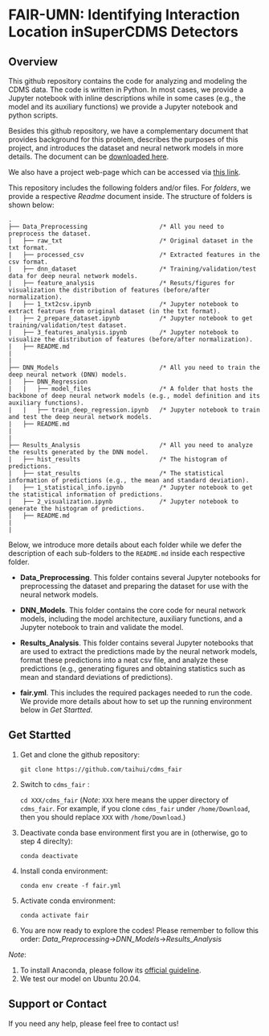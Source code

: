 # FAIR-UMN: Identifying Interaction Location inSuperCDMS Detectors



## Overview

This github repository contains the code for analyzing and modeling the CDMS data. The code is written in Python. In most cases, we provide a Jupyter notebook with inline descriptions while in some cases (e.g., the model and its  auxiliary functions) we provide a Jupyter notebook and python scripts. 

Besides this github repository, we have a complementary document that provides background for this problem, describes the purposes of this project,  and introduces the dataset and neural network models in more details. The document can be [downloaded here](https://www.overleaf.com/project/60db4e3f24f55f3c4f43e993). 

We also have a project web-page which can be accessed via [this link](https://taihui.github.io/FAIR-UMN/).



This repository includes the following folders and/or files. For *folders*, we provide a respective *Readme* document inside. The structure of folders is shown below:

```
.
├── Data_Preprocessing                    /* All you need to preprocess the dataset.
|   ├── raw_txt                           /* Original dataset in the txt format.
|   ├── processed_csv                     /* Extracted features in the csv format.
|   ├── dnn_dataset                       /* Training/validation/test data for deep neural network models.
|   ├── feature_analysis                  /* Resuts/figures for visualization the distribution of features (before/after normalization).
|   ├── 1_txt2csv.ipynb                   /* Jupyter notebook to extract featrues from original dataset (in the txt format).
|   ├── 2_prepare_dataset.ipynb           /* Jupyter notebook to get training/validation/test dataset.             
|   ├── 3_features_analysis.ipynb         /* Jupyter notebook to visualize the distribution of features (before/after normalization).     
|   ├── README.md 
|
|
├── DNN_Models                            /* All you need to train the deep neural network (DNN) models.
|   ├── DNN_Regression                      
|   |   ├── model_files                   /* A folder that hosts the backbone of deep neural network models (e.g., model definition and its auxiliary functions).
|   |   ├── train_deep_regression.ipynb   /* Jupyter notebook to train and test the deep neural network models. 
|   ├── README.md 
|
|
├── Results_Analysis                      /* All you need to analyze the results generated by the DNN model.
|   ├── hist_results                      /* The histogram of predictions.
|   ├── stat_results                      /* The statistical information of predictions (e.g., the mean and standard deviation).
|   ├── 1_statistical_info.ipynb          /* Jupyter notebook to get the statistical information of predictions.         
|   ├── 2_visualization.ipynb             /* Jupyter notebook to generate the histogram of predictions.   
|   ├── README.md   
|
|

```


Below, we introduce more details about each folder while we defer the description of each sub-folders to the ```README.md``` inside each respective folder.

- **Data_Preprocessing**. This folder contains several Jupyter notebooks for preprocessing the dataset and preparing the dataset for use with the neural network models.

- **DNN_Models**. This folder contains the core code for neural network models, including the model architecture, auxiliary functions, and a Jupyter notebook to train and validate the model.

- **Results_Analysis**. This folder contains several Jupyter notebooks that are used to extract the predictions made by the neural network models, format these predictions into a neat csv file, and analyze these predictions (e.g., generating figures and obtaining statistics such as mean and standard deviations of predictions).

- **fair.yml**. This includes the required packages needed to run the code. We provide more details about how to set up the running environment below in *Get Startted*.

  

## Get Startted

1. Get and clone the github repository:

   `git clone https://github.com/taihui/cdms_fair`

2. Switch to `cdms_fair` :

   `cd XXX/cdms_fair`  (*Note*: `XXX` here means the upper directory of `cdms_fair`. For example, if you clone `cdms_fair` under `/home/Download`, then you should replace `XXX` with `/home/Download`.)

3. Deactivate conda base environment first you are in (otherwise, go to step 4 direclty):

   `conda deactivate`

4. Install conda environment:

   `conda env create -f fair.yml`

5.  Activate conda environment:
    
    `conda activate fair`

6. You are now ready to explore the codes! Please remember to follow this order: *Data_Preprocessing*->*DNN_Models*->*Results_Analysis*

   

*Note*: 
1) To install Anaconda, please follow its [official guideline](https://docs.anaconda.com/anaconda/user-guide/getting-started/).
2) We test our model on Ubuntu 20.04.



## Support or Contact

If you need any help, please feel free to contact us!  

